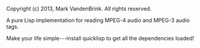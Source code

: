 Copyright (c) 2013, Mark VandenBrink. All rights reserved.

A pure Lisp implementation for reading MPEG-4 audio and MPEG-3 audio tags.

Make your life simple---install quicklisp to get all the dependencies loaded!



